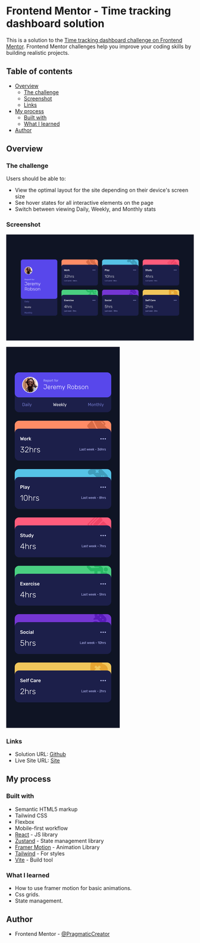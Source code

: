 # Frontend Mentor - Time tracking dashboard solution

This is a solution to the [Time tracking dashboard challenge on Frontend Mentor](https://www.frontendmentor.io/challenges/time-tracking-dashboard-UIQ7167Jw). Frontend Mentor challenges help you improve your coding skills by building realistic projects. 

## Table of contents

- [Overview](#overview)
  - [The challenge](#the-challenge)
  - [Screenshot](#screenshot)
  - [Links](#links)
- [My process](#my-process)
  - [Built with](#built-with)
  - [What I learned](#what-i-learned)
- [Author](#author)

## Overview

### The challenge

Users should be able to:

- View the optimal layout for the site depending on their device's screen size
- See hover states for all interactive elements on the page
- Switch between viewing Daily, Weekly, and Monthly stats

### Screenshot

![Desktop](./src/assets/screenshots/Desktop.png)

![Mobile](./src/assets/screenshots/Mobile.png)

### Links

- Solution URL: [Github](https://github.com/PragmaticCreator/time-tracker)
- Live Site URL: [Site](https://timetrackerpa.netlify.app/)

## My process

### Built with

- Semantic HTML5 markup
- Tailwind CSS
- Flexbox
- Mobile-first workflow
- [React](https://reactjs.org/) - JS library
- [Zustand](https://github.com/pmndrs/zustand) - State management library
- [Framer Motion](https://www.framer.com/) - Animation Library
- [Tailwind](https://tailwindcss.com/) - For styles
- [Vite](https://vitejs.dev/) - Build tool

### What I learned

- How to use framer motion for basic animations.
- Css grids.
- State management.

## Author

- Frontend Mentor - [@PragmaticCreator](https://www.frontendmentor.io/profile/PragmaticCreator)
